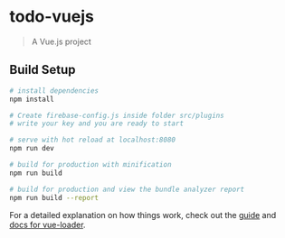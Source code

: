 # todo-vuejs

> A Vue.js project

## Build Setup

```bash
# install dependencies
npm install

# Create firebase-config.js inside folder src/plugins
# write your key and you are ready to start

# serve with hot reload at localhost:8080
npm run dev

# build for production with minification
npm run build

# build for production and view the bundle analyzer report
npm run build --report
```

For a detailed explanation on how things work, check out the [guide](http://vuejs-templates.github.io/webpack/) and [docs for vue-loader](http://vuejs.github.io/vue-loader).
